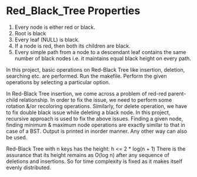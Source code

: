 # Red_Black_Tree Properties

1. Every node is either red or black.
2. Root is black
3. Every leaf (NULL) is black.
4. If a node is red, then both its children are black.
5. Every simple path from a node to a descendant leaf contains the same number of black nodes i.e. it maintains equal black height on every path.

In this project, basic operations on Red-Black Tree like insertion, deletion, searching etc. are performed.
Run the makefile.
Perform the given operations by selecting a particular option.

In Red-Black Tree insertion, we come across a problem of red-red parent-child relationship. In order to fix the issue, we need to perform some rotation &/or recoloring operations. Similarly, for delete operation, we have to fix double black issue while deleting a black node.
In this project, recursive approach is used to fix the above issues.
Finding a given node, finding minimum & maximum node operations are exactly similar to that in case of a BST.
Output is printed in inorder manner. Any other way can also be used.

Red-Black Tree with n keys has the height: h <= 2 * log(n + 1)
There is the assurance that its height remains as O(log n) after any sequence of deletions and insertions. So for time complexity is fixed as it makes itself evenly distributed.

